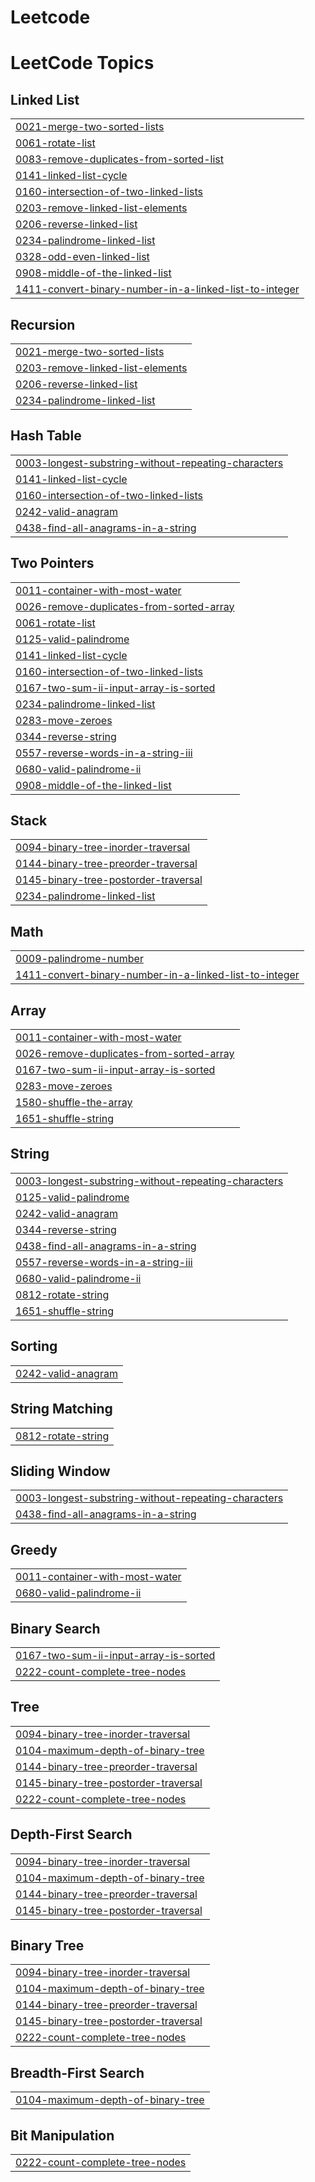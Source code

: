 # Leetcode
<!---LeetCode Topics Start-->
# LeetCode Topics
## Linked List
|  |
| ------- |
| [0021-merge-two-sorted-lists](https://github.com/About-Rudra/Leetcode/tree/master/0021-merge-two-sorted-lists) |
| [0061-rotate-list](https://github.com/About-Rudra/Leetcode/tree/master/0061-rotate-list) |
| [0083-remove-duplicates-from-sorted-list](https://github.com/About-Rudra/Leetcode/tree/master/0083-remove-duplicates-from-sorted-list) |
| [0141-linked-list-cycle](https://github.com/About-Rudra/Leetcode/tree/master/0141-linked-list-cycle) |
| [0160-intersection-of-two-linked-lists](https://github.com/About-Rudra/Leetcode/tree/master/0160-intersection-of-two-linked-lists) |
| [0203-remove-linked-list-elements](https://github.com/About-Rudra/Leetcode/tree/master/0203-remove-linked-list-elements) |
| [0206-reverse-linked-list](https://github.com/About-Rudra/Leetcode/tree/master/0206-reverse-linked-list) |
| [0234-palindrome-linked-list](https://github.com/About-Rudra/Leetcode/tree/master/0234-palindrome-linked-list) |
| [0328-odd-even-linked-list](https://github.com/About-Rudra/Leetcode/tree/master/0328-odd-even-linked-list) |
| [0908-middle-of-the-linked-list](https://github.com/About-Rudra/Leetcode/tree/master/0908-middle-of-the-linked-list) |
| [1411-convert-binary-number-in-a-linked-list-to-integer](https://github.com/About-Rudra/Leetcode/tree/master/1411-convert-binary-number-in-a-linked-list-to-integer) |
## Recursion
|  |
| ------- |
| [0021-merge-two-sorted-lists](https://github.com/About-Rudra/Leetcode/tree/master/0021-merge-two-sorted-lists) |
| [0203-remove-linked-list-elements](https://github.com/About-Rudra/Leetcode/tree/master/0203-remove-linked-list-elements) |
| [0206-reverse-linked-list](https://github.com/About-Rudra/Leetcode/tree/master/0206-reverse-linked-list) |
| [0234-palindrome-linked-list](https://github.com/About-Rudra/Leetcode/tree/master/0234-palindrome-linked-list) |
## Hash Table
|  |
| ------- |
| [0003-longest-substring-without-repeating-characters](https://github.com/About-Rudra/Leetcode/tree/master/0003-longest-substring-without-repeating-characters) |
| [0141-linked-list-cycle](https://github.com/About-Rudra/Leetcode/tree/master/0141-linked-list-cycle) |
| [0160-intersection-of-two-linked-lists](https://github.com/About-Rudra/Leetcode/tree/master/0160-intersection-of-two-linked-lists) |
| [0242-valid-anagram](https://github.com/About-Rudra/Leetcode/tree/master/0242-valid-anagram) |
| [0438-find-all-anagrams-in-a-string](https://github.com/About-Rudra/Leetcode/tree/master/0438-find-all-anagrams-in-a-string) |
## Two Pointers
|  |
| ------- |
| [0011-container-with-most-water](https://github.com/About-Rudra/Leetcode/tree/master/0011-container-with-most-water) |
| [0026-remove-duplicates-from-sorted-array](https://github.com/About-Rudra/Leetcode/tree/master/0026-remove-duplicates-from-sorted-array) |
| [0061-rotate-list](https://github.com/About-Rudra/Leetcode/tree/master/0061-rotate-list) |
| [0125-valid-palindrome](https://github.com/About-Rudra/Leetcode/tree/master/0125-valid-palindrome) |
| [0141-linked-list-cycle](https://github.com/About-Rudra/Leetcode/tree/master/0141-linked-list-cycle) |
| [0160-intersection-of-two-linked-lists](https://github.com/About-Rudra/Leetcode/tree/master/0160-intersection-of-two-linked-lists) |
| [0167-two-sum-ii-input-array-is-sorted](https://github.com/About-Rudra/Leetcode/tree/master/0167-two-sum-ii-input-array-is-sorted) |
| [0234-palindrome-linked-list](https://github.com/About-Rudra/Leetcode/tree/master/0234-palindrome-linked-list) |
| [0283-move-zeroes](https://github.com/About-Rudra/Leetcode/tree/master/0283-move-zeroes) |
| [0344-reverse-string](https://github.com/About-Rudra/Leetcode/tree/master/0344-reverse-string) |
| [0557-reverse-words-in-a-string-iii](https://github.com/About-Rudra/Leetcode/tree/master/0557-reverse-words-in-a-string-iii) |
| [0680-valid-palindrome-ii](https://github.com/About-Rudra/Leetcode/tree/master/0680-valid-palindrome-ii) |
| [0908-middle-of-the-linked-list](https://github.com/About-Rudra/Leetcode/tree/master/0908-middle-of-the-linked-list) |
## Stack
|  |
| ------- |
| [0094-binary-tree-inorder-traversal](https://github.com/About-Rudra/Leetcode/tree/master/0094-binary-tree-inorder-traversal) |
| [0144-binary-tree-preorder-traversal](https://github.com/About-Rudra/Leetcode/tree/master/0144-binary-tree-preorder-traversal) |
| [0145-binary-tree-postorder-traversal](https://github.com/About-Rudra/Leetcode/tree/master/0145-binary-tree-postorder-traversal) |
| [0234-palindrome-linked-list](https://github.com/About-Rudra/Leetcode/tree/master/0234-palindrome-linked-list) |
## Math
|  |
| ------- |
| [0009-palindrome-number](https://github.com/About-Rudra/Leetcode/tree/master/0009-palindrome-number) |
| [1411-convert-binary-number-in-a-linked-list-to-integer](https://github.com/About-Rudra/Leetcode/tree/master/1411-convert-binary-number-in-a-linked-list-to-integer) |
## Array
|  |
| ------- |
| [0011-container-with-most-water](https://github.com/About-Rudra/Leetcode/tree/master/0011-container-with-most-water) |
| [0026-remove-duplicates-from-sorted-array](https://github.com/About-Rudra/Leetcode/tree/master/0026-remove-duplicates-from-sorted-array) |
| [0167-two-sum-ii-input-array-is-sorted](https://github.com/About-Rudra/Leetcode/tree/master/0167-two-sum-ii-input-array-is-sorted) |
| [0283-move-zeroes](https://github.com/About-Rudra/Leetcode/tree/master/0283-move-zeroes) |
| [1580-shuffle-the-array](https://github.com/About-Rudra/Leetcode/tree/master/1580-shuffle-the-array) |
| [1651-shuffle-string](https://github.com/About-Rudra/Leetcode/tree/master/1651-shuffle-string) |
## String
|  |
| ------- |
| [0003-longest-substring-without-repeating-characters](https://github.com/About-Rudra/Leetcode/tree/master/0003-longest-substring-without-repeating-characters) |
| [0125-valid-palindrome](https://github.com/About-Rudra/Leetcode/tree/master/0125-valid-palindrome) |
| [0242-valid-anagram](https://github.com/About-Rudra/Leetcode/tree/master/0242-valid-anagram) |
| [0344-reverse-string](https://github.com/About-Rudra/Leetcode/tree/master/0344-reverse-string) |
| [0438-find-all-anagrams-in-a-string](https://github.com/About-Rudra/Leetcode/tree/master/0438-find-all-anagrams-in-a-string) |
| [0557-reverse-words-in-a-string-iii](https://github.com/About-Rudra/Leetcode/tree/master/0557-reverse-words-in-a-string-iii) |
| [0680-valid-palindrome-ii](https://github.com/About-Rudra/Leetcode/tree/master/0680-valid-palindrome-ii) |
| [0812-rotate-string](https://github.com/About-Rudra/Leetcode/tree/master/0812-rotate-string) |
| [1651-shuffle-string](https://github.com/About-Rudra/Leetcode/tree/master/1651-shuffle-string) |
## Sorting
|  |
| ------- |
| [0242-valid-anagram](https://github.com/About-Rudra/Leetcode/tree/master/0242-valid-anagram) |
## String Matching
|  |
| ------- |
| [0812-rotate-string](https://github.com/About-Rudra/Leetcode/tree/master/0812-rotate-string) |
## Sliding Window
|  |
| ------- |
| [0003-longest-substring-without-repeating-characters](https://github.com/About-Rudra/Leetcode/tree/master/0003-longest-substring-without-repeating-characters) |
| [0438-find-all-anagrams-in-a-string](https://github.com/About-Rudra/Leetcode/tree/master/0438-find-all-anagrams-in-a-string) |
## Greedy
|  |
| ------- |
| [0011-container-with-most-water](https://github.com/About-Rudra/Leetcode/tree/master/0011-container-with-most-water) |
| [0680-valid-palindrome-ii](https://github.com/About-Rudra/Leetcode/tree/master/0680-valid-palindrome-ii) |
## Binary Search
|  |
| ------- |
| [0167-two-sum-ii-input-array-is-sorted](https://github.com/About-Rudra/Leetcode/tree/master/0167-two-sum-ii-input-array-is-sorted) |
| [0222-count-complete-tree-nodes](https://github.com/About-Rudra/Leetcode/tree/master/0222-count-complete-tree-nodes) |
## Tree
|  |
| ------- |
| [0094-binary-tree-inorder-traversal](https://github.com/About-Rudra/Leetcode/tree/master/0094-binary-tree-inorder-traversal) |
| [0104-maximum-depth-of-binary-tree](https://github.com/About-Rudra/Leetcode/tree/master/0104-maximum-depth-of-binary-tree) |
| [0144-binary-tree-preorder-traversal](https://github.com/About-Rudra/Leetcode/tree/master/0144-binary-tree-preorder-traversal) |
| [0145-binary-tree-postorder-traversal](https://github.com/About-Rudra/Leetcode/tree/master/0145-binary-tree-postorder-traversal) |
| [0222-count-complete-tree-nodes](https://github.com/About-Rudra/Leetcode/tree/master/0222-count-complete-tree-nodes) |
## Depth-First Search
|  |
| ------- |
| [0094-binary-tree-inorder-traversal](https://github.com/About-Rudra/Leetcode/tree/master/0094-binary-tree-inorder-traversal) |
| [0104-maximum-depth-of-binary-tree](https://github.com/About-Rudra/Leetcode/tree/master/0104-maximum-depth-of-binary-tree) |
| [0144-binary-tree-preorder-traversal](https://github.com/About-Rudra/Leetcode/tree/master/0144-binary-tree-preorder-traversal) |
| [0145-binary-tree-postorder-traversal](https://github.com/About-Rudra/Leetcode/tree/master/0145-binary-tree-postorder-traversal) |
## Binary Tree
|  |
| ------- |
| [0094-binary-tree-inorder-traversal](https://github.com/About-Rudra/Leetcode/tree/master/0094-binary-tree-inorder-traversal) |
| [0104-maximum-depth-of-binary-tree](https://github.com/About-Rudra/Leetcode/tree/master/0104-maximum-depth-of-binary-tree) |
| [0144-binary-tree-preorder-traversal](https://github.com/About-Rudra/Leetcode/tree/master/0144-binary-tree-preorder-traversal) |
| [0145-binary-tree-postorder-traversal](https://github.com/About-Rudra/Leetcode/tree/master/0145-binary-tree-postorder-traversal) |
| [0222-count-complete-tree-nodes](https://github.com/About-Rudra/Leetcode/tree/master/0222-count-complete-tree-nodes) |
## Breadth-First Search
|  |
| ------- |
| [0104-maximum-depth-of-binary-tree](https://github.com/About-Rudra/Leetcode/tree/master/0104-maximum-depth-of-binary-tree) |
## Bit Manipulation
|  |
| ------- |
| [0222-count-complete-tree-nodes](https://github.com/About-Rudra/Leetcode/tree/master/0222-count-complete-tree-nodes) |
<!---LeetCode Topics End-->